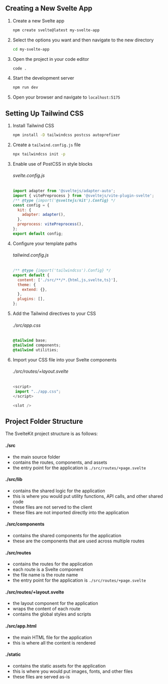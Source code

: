 ## Creating a New Svelte App

1. Create a new Svelte app

   ```bash
   npm create svelte@latest my-svelte-app
   ```

2. Select the options you want and then navigate to the new directory

   ```bash
   cd my-svelte-app
   ```

3. Open the project in your code editor

   ```bash
   code .
   ```

4. Start the development server

   ```bash
   npm run dev
   ```

5. Open your browser and navigate to `localhost:5175`

## Setting Up Tailwind CSS

1. Install Tailwind CSS

   ```bash
   npm install -D tailwindcss postcss autoprefixer
   ```

2. Create a `tailwind.config.js` file

   ```bash
   npx tailwindcss init -p
   ```

3. Enable use of PostCSS in style blocks

   ###### svelte.config.js

   ```js
   import adapter from '@sveltejs/adapter-auto';
   import { vitePreprocess } from '@sveltejs/vite-plugin-svelte';
   /** @type {import('@sveltejs/kit').Config} */
   const config = {
     kit: {
       adapter: adapter(),
     },
     preprocess: vitePreprocess(),
   };
   export default config;
   ```

4. Configure your template paths

   ###### tailwind.config.js

   ```js
   /** @type {import('tailwindcss').Config} */
   export default {
     content: ['./src/**/*.{html,js,svelte,ts}'],
     theme: {
       extend: {},
     },
     plugins: [],
   };
   ```

5. Add the Tailwind directives to your CSS

   ###### ./src/app.css

   ```css
   @tailwind base;
   @tailwind components;
   @tailwind utilities;
   ```

6. Import your CSS file into your Svelte components

   ###### ./src/routes/+layout.svelte

   ```js
   <script>
    import "../app.css";
   </script>

   <slot />
   ```

## Project Folder Structure

The SvelteKit project structure is as follows:

#### ./src

- the main source folder
- contains the routes, components, and assets
- the entry point for the application is `./src/routes/+page.svelte`

#### ./src/lib

- contains the shared logic for the application
- this is where you would put utility functions, API calls, and other shared code
- these files are not served to the client
- these files are not imported directly into the application

#### ./src/components

- contains the shared components for the application
- these are the components that are used across multiple routes

#### ./src/routes

- contains the routes for the application
- each route is a Svelte component
- the file name is the route name
- the entry point for the application is `./src/routes/+page.svelte`

#### ./src/routes/+layout.svelte

- the layout component for the application
- wraps the content of each route
- contains the global styles and scripts

#### ./src/app.html

- the main HTML file for the application
- this is where all the content is rendered

#### ./static

- contains the static assets for the application
- this is where you would put images, fonts, and other files
- these files are served as-is
